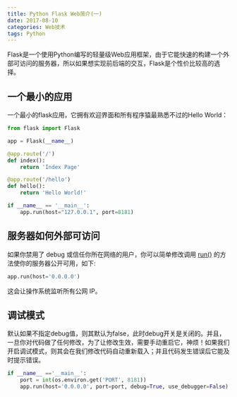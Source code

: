 ```yaml
---
title: Python Flask Web简介(一)
date: 2017-08-10
categories: Web技术
tags: Python
---
```

Flask是一个使用Python编写的轻量级Web应用框架，由于它能快速的构建一个外部可访问的服务器，所以如果想实现前后端的交互，Flask是个性价比较高的选择。

## 一个最小的应用

一个最小的flask应用，它拥有欢迎界面和所有程序猿最熟悉不过的Hello World：

```python
from flask import Flask

app = Flask(__name__)

@app.route('/')
def index():
    return 'Index Page'

@app.route('/hello')
def hello():
    return 'Hello World!'

if __name__ == '__main__':
    app.run(host="127.0.0.1", port=8181)
```

## 服务器如何外部可访问

如果你禁用了 debug 或信任你所在网络的用户，你可以简单修改调用 [run()](http://docs.jinkan.org/docs/flask/api.html#flask.Flask.run) 的方法使你的服务器公开可用，如下:

```python
app.run(host='0.0.0.0')
```

这会让操作系统监听所有公网 IP。

## 调试模式

默认如果不指定debug值，则其默认为false，此时debug开关是关闭的。并且，一旦你对代码做了任何修改，为了让修改生效，需要手动重启它，神烦！如果我们开启调试模式，则其会在我们修改代码自动重新载入；并且代码发生错误后它能及时提示错误。

```python
if __name__ =='__main__':
    port = int(os.environ.get('PORT', 8181))
    app.run(host='0.0.0.0', port=port, debug=True, use_debugger=False)
```

